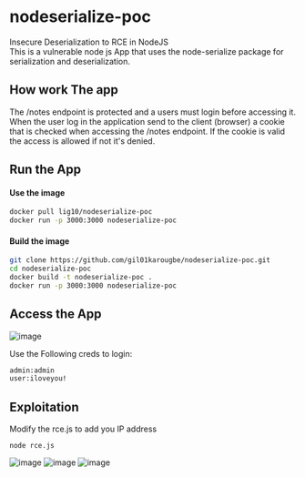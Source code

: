# nodeserialize-poc
Insecure Deserialization to RCE in NodeJS</br>
This is a vulnerable node js App that uses the node-serialize package for serialization and deserialization.

## How work The app
The /notes endpoint is protected and a users must login before accessing it. When the user log in the application send to 
the client (browser) a cookie that is checked when accessing the /notes endpoint. If the cookie is valid the access is allowed if
not it's denied.


## Run the App
#### Use the image
```sh
docker pull lig10/nodeserialize-poc
docker run -p 3000:3000 nodeserialize-poc
```

#### Build the image
```sh
git clone https://github.com/gil01karougbe/nodeserialize-poc.git
cd nodeserialize-poc
docker build -t nodeserialize-poc .
docker run -p 3000:3000 nodeserialize-poc
```

## Access the App
![image](https://github.com/user-attachments/assets/6c626314-1cad-4ddc-ab61-85d3d5633814)

Use the Following creds to login:
```sh
admin:admin
user:iloveyou!
```
## Exploitation
Modify the rce.js to add you IP address
```
node rce.js
```
![image](https://github.com/user-attachments/assets/e5fee4fe-341c-43e5-b5f3-3a2ee9316fe2)
![image](https://github.com/user-attachments/assets/4985f0b6-d346-4028-8feb-865d60bd5da2)
![image](https://github.com/user-attachments/assets/c0f3be6b-a5b2-4103-a308-31b64efe31d4)

